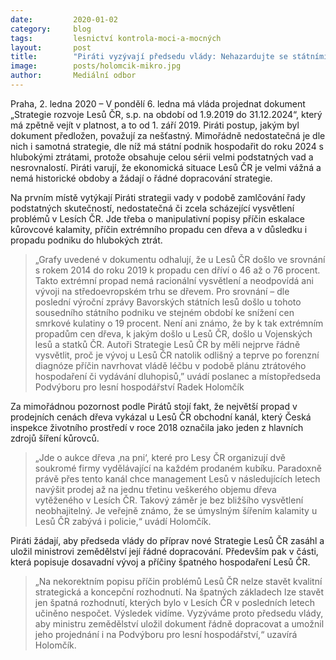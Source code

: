 ```yaml
---
date:         2020-01-02
category:     blog
tags:         lesnictví kontrola-moci-a-mocných
layout:       post
title:        "Piráti vyzývají předsedu vlády: Nehazardujte se státními lesy!"
image:        posts/holomcik-mikro.jpg
author:       Mediální odbor
---
```




Praha, 2. ledna 2020 – V pondělí 6. ledna má vláda projednat dokument „Strategie rozvoje Lesů ČR, s.p. na období od 1.9.2019 do 31.12.2024“, který má zpětně vejít v platnost, a to od 1. září 2019. Piráti postup, jakým byl dokument předložen, považují za nešťastný. Mimořádně nedostatečná je dle nich i samotná strategie, dle níž má státní podnik hospodařit do roku 2024 s hlubokými ztrátami, protože obsahuje celou sérii velmi podstatných vad a nesrovnalostí. Piráti varují, že ekonomická situace Lesů ČR je velmi vážná a nemá historické obdoby a žádají o řádné dopracování strategie.


Na prvním místě vytýkají Piráti strategii vady v podobě zamlčování řady podstatných skutečností, nedostatečná či zcela scházející vysvětlení problémů v Lesích ČR. Jde třeba o manipulativní popisy příčin eskalace kůrovcové kalamity, příčin extrémního propadu cen dřeva a v důsledku i propadu podniku do hlubokých ztrát.

> „Grafy uvedené v dokumentu odhalují, že u Lesů ČR došlo ve srovnání s rokem 2014 do roku 2019 k propadu cen dříví o 46 až o 76 procent. Takto extrémní propad nemá racionální vysvětlení a neodpovídá ani vývoji na středoevropském trhu se dřevem. Pro srovnání – dle poslední výroční zprávy Bavorských státních lesů došlo u tohoto sousedního státního podniku ve stejném období ke snížení cen smrkové kulatiny o 19 procent. Není ani známo, že by k tak extrémním propadům cen dřeva, k jakým došlo u Lesů ČR, došlo u Vojenských lesů a statků ČR. Autoři Strategie Lesů ČR by měli nejprve řádně vysvětlit, proč je vývoj u Lesů ČR natolik odlišný a teprve po forenzní diagnóze příčin navrhovat vládě léčbu v podobě plánu ztrátového hospodaření či vydávání dluhopisů,” uvádí poslanec a místopředseda Podvýboru pro lesní hospodářství Radek Holomčík  


Za mimořádnou pozornost podle Pirátů stojí fakt, že největší propad v prodejních cenách dřeva vykázal u Lesů ČR obchodní kanál, který Česká inspekce životního prostředí v roce 2018 označila jako jeden z hlavních zdrojů šíření kůrovců. 

> „Jde o aukce dřeva ‚na pni‘, které pro Lesy ČR organizují dvě soukromé firmy vydělávající na každém prodaném kubíku. Paradoxně právě přes tento kanál chce management Lesů v následujících letech navýšit prodej až na jednu třetinu veškerého objemu dřeva vytěženého v Lesích ČR. Takový záměr je bez bližšího vysvětlení neobhajitelný. Je veřejně známo, že se úmyslným šířením kalamity u Lesů ČR zabývá i policie,“ uvádí Holomčík.


Piráti žádají, aby předseda vlády do příprav nové Strategie Lesů ČR zasáhl a uložil ministrovi zemědělství její řádné dopracování. Především pak v části, která popisuje dosavadní vývoj a příčiny špatného hospodaření Lesů ČR.

> „Na nekorektním popisu příčin problémů Lesů ČR nelze stavět kvalitní strategická a koncepční rozhodnutí. Na špatných základech lze stavět jen špatná rozhodnutí, kterých bylo v Lesích ČR v posledních letech učiněno nespočet. Výsledek vidíme. Vyzýváme proto předsedu vlády, aby ministru zemědělství uložil dokument řádně dopracovat a umožnil jeho projednání i na Podvýboru pro lesní hospodářství,“ uzavírá Holomčík.
